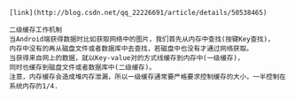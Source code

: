     [link](http://blog.csdn.net/qq_22226691/article/details/50538465)
    
    二级缓存工作机制 
    当Android端获得数据时比如获取网络中的图片，我们首先从内存中查找(按键Key查找)，
    内存中没有的再从磁盘文件或者数据库中去查找，若磁盘中也没有才通过网络获取。
    当获得来自网上的数据，就以Key-value对的方式线缓存到内存中(一级缓存)，
    同时也缓存到磁盘文件或者数据库中(二级缓存)。
    注意，内存缓存会造成堆内存泄漏，所以一级缓存通常要严格要求控制缓存的大小，一半控制在系统内存的1/4.
